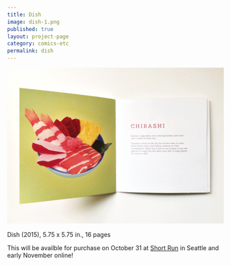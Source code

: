 ```yaml
---
title: Dish
image: dish-1.png
published: true
layout: project-page
category: comics-etc
permalink: dish
---
```

![Dish the book](/images/comics-etc/dish-2.png)

Dish (2015),
5.75 x 5.75 in.,
16 pages

This will be availble for purchase on October 31 at [Short Run](http://www.shortrun.org/) in Seattle and early November online!
